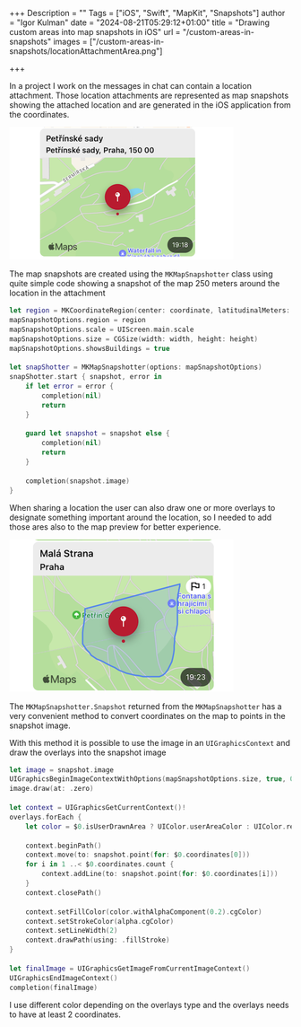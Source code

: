 +++
Description = ""
Tags = ["iOS", "Swift", "MapKit", "Snapshots"]
author = "Igor Kulman"
date = "2024-08-21T05:29:12+01:00"
title = "Drawing custom areas into map snapshots in iOS"
url = "/custom-areas-in-snapshots"
images = ["/custom-areas-in-snapshots/locationAttachmentArea.png"]

+++


In a project I work on the messages in chat can contain a location attachment. Those location attachments are represented as map snapshots showing the attached location and are generated in the iOS application from the coordinates.

![Location attachment](locationAttachment.png)

The map snapshots are created using the `MKMapSnapshotter` class using quite simple code showing a snapshot of the map 250 meters around the location in the attachment

```swift
let region = MKCoordinateRegion(center: coordinate, latitudinalMeters: 250, longitudinalMeters: 250)
mapSnapshotOptions.region = region
mapSnapshotOptions.scale = UIScreen.main.scale
mapSnapshotOptions.size = CGSize(width: width, height: height)
mapSnapshotOptions.showsBuildings = true

let snapShotter = MKMapSnapshotter(options: mapSnapshotOptions)
snapShotter.start { snapshot, error in
    if let error = error {
        completion(nil)
        return
    }

    guard let snapshot = snapshot else {
        completion(nil)
        return
    }

    completion(snapshot.image)
}
```

When sharing a location the user can also draw one or more overlays to designate something important around the location, so I needed to add those ares also to the map preview for better experience.

![Location attachment](locationAttachmentArea.png)

The `MKMapSnapshotter.Snapshot` returned from the `MKMapSnapshotter` has a very convenient method to convert coordinates on the map to points in the snapshot image.

With this method it is possible to use the image in an `UIGraphicsContext` and draw the overlays into the snapshot image

```swift
let image = snapshot.image
UIGraphicsBeginImageContextWithOptions(mapSnapshotOptions.size, true, 0)
image.draw(at: .zero)

let context = UIGraphicsGetCurrentContext()!
overlays.forEach {
    let color = $0.isUserDrawnArea ? UIColor.userAreaColor : UIColor.receivedAreaColor

    context.beginPath()
    context.move(to: snapshot.point(for: $0.coordinates[0]))
    for i in 1 ..< $0.coordinates.count {
        context.addLine(to: snapshot.point(for: $0.coordinates[i]))
    }
    context.closePath()

    context.setFillColor(color.withAlphaComponent(0.2).cgColor)
    context.setStrokeColor(alpha.cgColor)
    context.setLineWidth(2)
    context.drawPath(using: .fillStroke)
}

let finalImage = UIGraphicsGetImageFromCurrentImageContext()
UIGraphicsEndImageContext()
completion(finalImage)
```

I use different color depending on the overlays type and the overlays needs to have at least 2 coordinates.